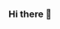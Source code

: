 ### Hi there 👋

<!--
**cpoptic/cpoptic** is a ✨ _special_ ✨ repository because its `README.md` (this file) appears on your GitHub profile.

Here are some ideas to get you started:

- 🔭 I’m currently working on computer vision projects (2D, 3D, video), time-series forecasting, NLP tasks like sentiment analysis on alternative data sources via Transformer models, and applying deep learning techniques to good ol' fashioned tabular datasets, signal processing, AutoML
- 🌱 I’m currently learning pytorch_tabnet, NLP tasks with BERT, how to classify pulmonary embolisms from 3D CT medical image data for the Kaggle compeition.

- 💬 You can often find me ... learning some new machine learning technique, reading and writing code, thinking about how to solve a problem I'm working on while riding my bike.
- 📫 How to reach me: ... chris dot poptic @ gmail dot com
- ⚡ Fun fact: I logged over 10,000 miles riding my bike and won the Ohio State Road Race Championship a few years back.
-->
